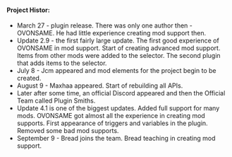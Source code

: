 #### Project Histor:

- March 27 - plugin release. There was only one author then - OVONSAME. He had little experience creating mod support then.
- Update 2.9 - the first fairly large update. The first good experience of OVONSAME in mod support. Start of creating advanced mod support. Items from other mods were added to the selector. The second plugin that adds items to the selector.
- July 8 - Jcm appeared and mod elements for the project begin to be created.
- August 9 - Maxhaa appeared. Start of rebuilding all APIs.
- Later after some time, an official Discord appeared and then the Official Team called Plugin Smiths.
- Update 4.1 is one of the biggest updates. Added full support for many mods. OVONSAME got almost all the experience in creating mod supports. First appearance of triggers and variables in the plugin. Removed some bad mod supports.
- September 9 - Bread joins the team. Bread teaching in creating mod support.
